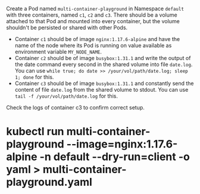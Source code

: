 Create a Pod named `multi-container-playground` in Namespace `default` with three containers, named `c1`, `c2` and `c3`.
There should be a volume attached to that Pod and mounted into every container, but the volume shouldn't be persisted or shared with other Pods.
- Container `c1` should be of image `nginx:1.17.6-alpine` and have the name of the node where its Pod is running on value available as environment variable `MY_NODE_NAME`.
- Container `c2` should be of image `busybox:1.31.1` and write the output of the date command every second in the shared volume into file `date.log`. You can use `while true; do date >> /your/vol/path/date.log; sleep 1; done` for this.
- Container `c3` should be of image `busybox:1.31.1` and constantly send the content of file `date.log` from the shared volume to stdout. You can use `tail -f /your/vol/path/date.log` for this.

Check the logs of container c3 to confirm correct setup.


# kubectl run multi-container-playground --image=nginx:1.17.6-alpine -n default --dry-run=client -o yaml > multi-container-playground.yaml
